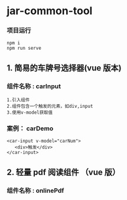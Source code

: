 # jar-common-tool

### 项目运行

```
npm i
npm run serve
```

## 1. 简易的车牌号选择器(vue 版本)

### 组件名称 : carInput

```
1.引入组件
2.组件包含一个触发的元素，如div,input
3.使用v-model获取值
```

### 案例： carDemo

```
<car-input v-model="carNum">
   <div>触发</div>
</car-input>
```

## 2. 轻量 pdf 阅读组件 （vue 版）

### 组件名称 : onlinePdf
